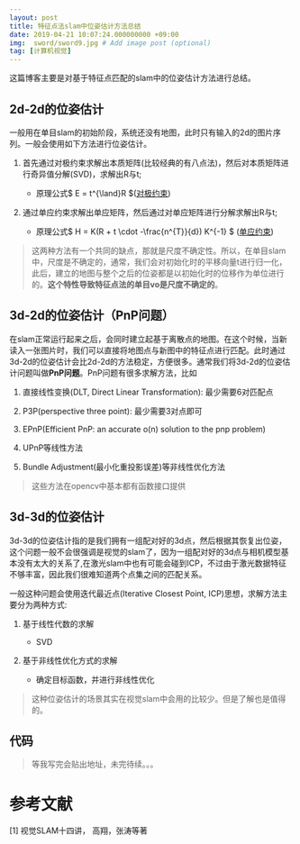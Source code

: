 ```yaml
---
layout: post
title: 特征点法slam中位姿估计方法总结 
date: 2019-04-21 10:07:24.000000000 +09:00
img:  sword/sword9.jpg # Add image post (optional)
tag: [计算机视觉]
---
```


这篇博客主要是对基于特征点匹配的slam中的位姿估计方法进行总结。

## 2d-2d的位姿估计
一般用在单目slam的初始阶段，系统还没有地图，此时只有输入的2d的图片序列。一般会使用如下方法进行位姿估计。

1. 首先通过对极约束求解出本质矩阵(比较经典的有八点法)，然后对本质矩阵进行奇异值分解(SVD)，求解出R与t;
    - 原理公式$ E = t^{\land}R $([对极约束](https://xhy3054.github.io/epipolar-geometry/))

2. 通过单应约束求解出单应矩阵，然后通过对单应矩阵进行分解求解出R与t;
    - 原理公式$ H = K(R + t \cdot -\frac{n^{T}}{d}) K^{-1} $ ([单应约束](https://xhy3054.github.io/Homography-matrix/))

> 这两种方法有一个共同的缺点，那就是尺度不确定性。所以，在单目slam中，尺度是不确定的，通常，我们会对初始化时的平移向量t进行归一化，此后，建立的地图与整个之后的位姿都是以初始化时的位移作为单位进行的。**这个特性导致特征点法的单目vo是尺度不确定的**。

## 3d-2d的位姿估计（PnP问题）
在slam正常运行起来之后，会同时建立起基于离散点的地图。在这个时候，当新读入一张图片时，我们可以直接将地图点与新图中的特征点进行匹配。此时通过3d-2d的位姿估计会比2d-2d的方法稳定，方便很多。通常我们将3d-2d的位姿估计问题叫做**PnP问题**。PnP问题有很多求解方法，比如

1. 直接线性变换(DLT, Direct Linear Transformation): 最少需要6对匹配点

2. P3P(perspective three point): 最少需要3对点即可

3. EPnP(Efficient PnP: an accurate o(n) solution to the pnp problem)

4. UPnP等线性方法

5. Bundle Adjustment(最小化重投影误差)等非线性优化方法

> 这些方法在opencv中基本都有函数接口提供

## 3d-3d的位姿估计
3d-3d的位姿估计指的是我们拥有一组配对好的3d点，然后根据其恢复出位姿，这个问题一般不会很强调是视觉的slam了，因为一组配对好的3d点与相机模型基本没有太大的关系了,在激光slam中也有可能会碰到ICP，不过由于激光数据特征不够丰富，因此我们很难知道两个点集之间的匹配关系。

一般这种问题会使用迭代最近点(Iterative Closest Point, ICP)思想，求解方法主要分为两种方式:
1. 基于线性代数的求解
    - SVD

2. 基于非线性优化方式的求解
    - 确定目标函数，并进行非线性优化

> 这种位姿估计的场景其实在视觉slam中会用的比较少。但是了解也是值得的。

## 代码
> 等我写完会贴出地址，未完待续。。。

# 参考文献
[1] 视觉SLAM十四讲， 高翔，张涛等著

